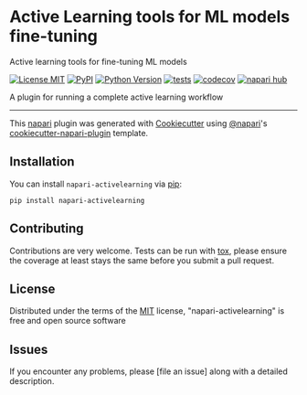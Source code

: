 # Active Learning tools for ML models fine-tuning
Active learning tools for fine-tuning ML models

[![License MIT](https://img.shields.io/pypi/l/napari-activelearning.svg?color=green)](https://github.com/fercer/napari-activelearning/raw/main/LICENSE)
[![PyPI](https://img.shields.io/pypi/v/napari-activelearning.svg?color=green)](https://pypi.org/project/napari-activelearning)
[![Python Version](https://img.shields.io/pypi/pyversions/napari-activelearning.svg?color=green)](https://python.org)
[![tests](https://github.com/fercer/napari-activelearning/workflows/tests/badge.svg)](https://github.com/fercer/napari-activelearning/actions)
[![codecov](https://codecov.io/gh/fercer/napari-activelearning/branch/main/graph/badge.svg)](https://codecov.io/gh/fercer/napari-activelearning)
[![napari hub](https://img.shields.io/endpoint?url=https://api.napari-hub.org/shields/napari-activelearning)](https://napari-hub.org/plugins/napari-activelearning)

A plugin for running a complete active learning workflow

----------------------------------

This [napari] plugin was generated with [Cookiecutter] using [@napari]'s [cookiecutter-napari-plugin] template.

<!--
Don't miss the full getting started guide to set up your new package:
https://github.com/napari/cookiecutter-napari-plugin#getting-started

and review the napari docs for plugin developers:
https://napari.org/stable/plugins/index.html
-->

## Installation

You can install `napari-activelearning` via [pip]:

    pip install napari-activelearning




## Contributing

Contributions are very welcome. Tests can be run with [tox], please ensure
the coverage at least stays the same before you submit a pull request.

## License

Distributed under the terms of the [MIT] license,
"napari-activelearning" is free and open source software

## Issues

If you encounter any problems, please [file an issue] along with a detailed description.

[napari]: https://github.com/napari/napari
[Cookiecutter]: https://github.com/audreyr/cookiecutter
[@napari]: https://github.com/napari
[MIT]: http://opensource.org/licenses/MIT
[BSD-3]: http://opensource.org/licenses/BSD-3-Clause
[GNU GPL v3.0]: http://www.gnu.org/licenses/gpl-3.0.txt
[GNU LGPL v3.0]: http://www.gnu.org/licenses/lgpl-3.0.txt
[Apache Software License 2.0]: http://www.apache.org/licenses/LICENSE-2.0
[Mozilla Public License 2.0]: https://www.mozilla.org/media/MPL/2.0/index.txt
[cookiecutter-napari-plugin]: https://github.com/napari/cookiecutter-napari-plugin

[napari]: https://github.com/napari/napari
[tox]: https://tox.readthedocs.io/en/latest/
[pip]: https://pypi.org/project/pip/
[PyPI]: https://pypi.org/
